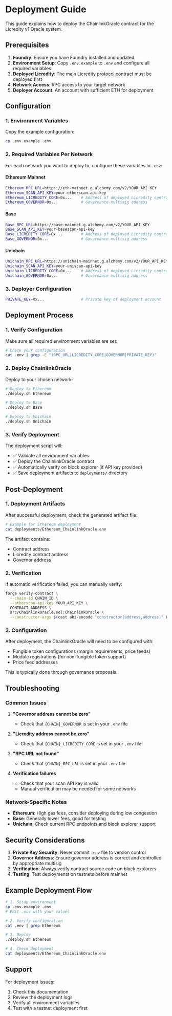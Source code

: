 # Deployment Guide

This guide explains how to deploy the ChainlinkOracle contract for the Licredity v1 Oracle system.

## Prerequisites

1. **Foundry**: Ensure you have Foundry installed and updated
2. **Environment Setup**: Copy `.env.example` to `.env` and configure all required variables
3. **Deployed Licredity**: The main Licredity protocol contract must be deployed first
4. **Network Access**: RPC access to your target network
5. **Deployer Account**: An account with sufficient ETH for deployment

## Configuration

### 1. Environment Variables

Copy the example configuration:
```bash
cp .env.example .env
```

### 2. Required Variables Per Network

For each network you want to deploy to, configure these variables in `.env`:

#### Ethereum Mainnet
```bash
Ethereum_RPC_URL=https://eth-mainnet.g.alchemy.com/v2/YOUR_API_KEY
Ethereum_SCAN_API_KEY=your-etherscan-api-key
Ethereum_LICREDITY_CORE=0x...    # Address of deployed Licredity contract
Ethereum_GOVERNOR=0x...          # Governance multisig address
```

#### Base
```bash
Base_RPC_URL=https://base-mainnet.g.alchemy.com/v2/YOUR_API_KEY
Base_SCAN_API_KEY=your-basescan-api-key
Base_LICREDITY_CORE=0x...        # Address of deployed Licredity contract
Base_GOVERNOR=0x...              # Governance multisig address
```

#### Unichain
```bash
Unichain_RPC_URL=https://unichain-mainnet.g.alchemy.com/v2/YOUR_API_KEY
Unichain_SCAN_API_KEY=your-uniscan-api-key
Unichain_LICREDITY_CORE=0x...    # Address of deployed Licredity contract
Unichain_GOVERNOR=0x...          # Governance multisig address
```

### 3. Deployer Configuration

```bash
PRIVATE_KEY=0x...                # Private key of deployment account
```

## Deployment Process

### 1. Verify Configuration

Make sure all required environment variables are set:
```bash
# Check your configuration
cat .env | grep -E "(RPC_URL|LICREDITY_CORE|GOVERNOR|PRIVATE_KEY)"
```

### 2. Deploy ChainlinkOracle

Deploy to your chosen network:

```bash
# Deploy to Ethereum
./deploy.sh Ethereum

# Deploy to Base
./deploy.sh Base

# Deploy to Unichain
./deploy.sh Unichain
```

### 3. Verify Deployment

The deployment script will:
- ✅ Validate all environment variables  
- ✅ Deploy the ChainlinkOracle contract
- ✅ Automatically verify on block explorer (if API key provided)
- ✅ Save deployment artifacts to `deployments/` directory

## Post-Deployment

### 1. Deployment Artifacts

After successful deployment, check the generated artifact file:
```bash
# Example for Ethereum deployment
cat deployments/Ethereum_ChainlinkOracle.env
```

The artifact contains:
- Contract address
- Licredity contract address
- Governor address

### 2. Verification

If automatic verification failed, you can manually verify:
```bash
forge verify-contract \
  --chain-id CHAIN_ID \
  --etherscan-api-key YOUR_API_KEY \
  CONTRACT_ADDRESS \
  src/ChainlinkOracle.sol:ChainlinkOracle \
  --constructor-args $(cast abi-encode "constructor(address,address)" LICREDITY_ADDRESS GOVERNOR_ADDRESS)
```

### 3. Configuration

After deployment, the ChainlinkOracle will need to be configured with:
- Fungible token configurations (margin requirements, price feeds)
- Module registrations (for non-fungible token support)
- Price feed addresses

This is typically done through governance proposals.

## Troubleshooting

### Common Issues

1. **"Governor address cannot be zero"**
   - Check that `{CHAIN}_GOVERNOR` is set in your `.env` file

2. **"Licredity address cannot be zero"**
   - Check that `{CHAIN}_LICREDITY_CORE` is set in your `.env` file

3. **"RPC URL not found"**
   - Check that `{CHAIN}_RPC_URL` is set in your `.env` file

4. **Verification failures**
   - Check that your scan API key is valid
   - Manual verification may be needed for some networks

### Network-Specific Notes

- **Ethereum**: High gas fees, consider deploying during low congestion
- **Base**: Generally lower fees, good for testing
- **Unichain**: Check current RPC endpoints and block explorer support

## Security Considerations

1. **Private Key Security**: Never commit `.env` file to version control
2. **Governor Address**: Ensure governor address is correct and controlled by appropriate multisig
3. **Verification**: Always verify contract source code on block explorers
4. **Testing**: Test deployments on testnets before mainnet

## Example Deployment Flow

```bash
# 1. Setup environment
cp .env.example .env
# Edit .env with your values

# 2. Verify configuration
cat .env | grep Ethereum

# 3. Deploy
./deploy.sh Ethereum

# 4. Check deployment
cat deployments/Ethereum_ChainlinkOracle.env
```

## Support

For deployment issues:
1. Check this documentation
2. Review the deployment logs
3. Verify all environment variables
4. Test with a testnet deployment first